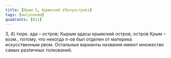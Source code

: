 ```yaml
---
title: [Крым I, Крымский ❮Полуостров❯]
tags: [инсулоним]
quadrants: [В11]
---
```


3, 4) тюрк. ада – остров; Кырым адасы крымский остров, остров Крым – возм.,
потому, что некогда п-ов был отделен от материка искусственным рвом. Остальные
варианты названия имеют множество самых различных толкований.
